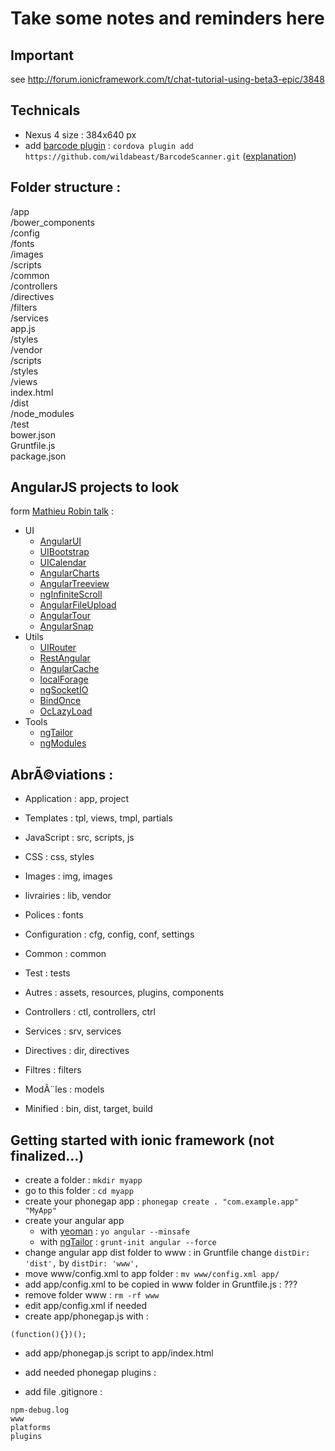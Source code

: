 # Take some notes and reminders here

## Important

see http://forum.ionicframework.com/t/chat-tutorial-using-beta3-epic/3848

## Technicals

- Nexus 4 size : 384x640 px
- add [barcode plugin](https://github.com/wildabeast/BarcodeScanner) : `cordova plugin add https://github.com/wildabeast/BarcodeScanner.git` ([explanation](http://stackoverflow.com/questions/20548106/how-to-install-barcodescanner-plugin-on-cordova-phonegap-eclipse-for-android-a))

## Folder structure :

/app  
    /bower_components  
    /config  
    /fonts  
    /images  
    /scripts  
        /common  
        /controllers  
        /directives  
        /filters  
        /services  
        app.js  
    /styles  
    /vendor  
        /scripts  
        /styles  
    /views  
    index.html  
/dist  
/node_modules  
/test  
bower.json  
Gruntfile.js  
package.json  

## AngularJS projects to look

form [Mathieu Robin talk](http://mathrobin.github.io/talks/JavaScript/30minutes30projets.html) :

- UI
    - [AngularUI](http://angular-ui.github.io/)
    - [UIBootstrap](http://angular-ui.github.io/bootstrap/)
    - [UICalendar](https://github.com/angular-ui/ui-calendar)
    - [AngularCharts](http://chinmaymk.github.io/angular-charts/)
    - [AngularTreeview](https://github.com/eu81273/angular.treeview)
    - [ngInfiniteScroll](http://binarymuse.github.io/ngInfiniteScroll/)
    - [AngularFileUpload](https://github.com/danialfarid/angular-file-upload)
    - [AngularTour](http://daftmonk.github.io/angular-tour/)
    - [AngularSnap](https://github.com/jtrussell/angular-snap.js)
- Utils
    - [UIRouter](https://github.com/angular-ui/ui-router)
    - [RestAngular](https://github.com/mgonto/restangular)
    - [AngularCache](https://github.com/jmdobry/angular-cache)
    - [localForage](https://github.com/ocombe/angular-localForage)
    - [ngSocketIO](https://github.com/mbenford/ngSocketIO)
    - [BindOnce](https://github.com/Pasvaz/bindonce)
    - [OcLazyLoad](https://github.com/ocombe/ocLazyLoad)
- Tools
    - [ngTailor](https://github.com/lauterry/ngTailor)
    - [ngModules](http://ngmodules.org/)

## AbrÃ©viations : 

- Application   : app, project

- Templates     : tpl, views,   tmpl, partials
- JavaScript    : src, scripts, js
- CSS           : css, styles
- Images        : img, images
- livrairies    : lib, vendor
- Polices       :      fonts
- Configuration : cfg, config, conf, settings
- Common        : common
- Test          :      tests
- Autres        :      assets, resources, plugins, components

- Controllers   : ctl, controllers, ctrl
- Services      : srv, services
- Directives    : dir, directives
- Filtres       :      filters
- ModÃ¨les       :      models

- Minified      : bin, dist, target, build

## Getting started with ionic framework (not finalized...)

- create a folder : ```mkdir myapp```
- go to this folder : ```cd myapp```
- create your phonegap app : ```phonegap create . "com.example.app" "MyApp"```
- create your angular app 
    - with [yeoman](http://yeoman.io/) : ```yo angular --minsafe```
    - with [ngTailor](https://github.com/lauterry/ngTailor) : ```grunt-init angular --force```
- change angular app dist folder to www : in Gruntfile change ```distDir: 'dist',``` by ```distDir: 'www',```
- move www/config.xml to app folder : ```mv www/config.xml app/```
- add app/config.xml to be copied in www folder in Gruntfile.js : ???
- remove folder www : ```rm -rf www```
- edit app/config.xml if needed
- create app/phonegap.js with :
```
(function(){})();
```
- add app/phonegap.js script to app/index.html
- add needed phonegap plugins : 

- add file .gitignore :
```
npm-debug.log
www
platforms
plugins
```